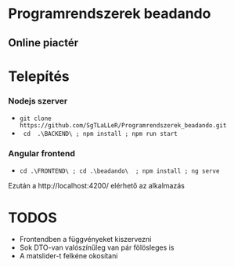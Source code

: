 # Programrendszerek beadando
## Online piactér

# Telepítés

 ### Nodejs szerver
 - ``` git clone https://github.com/SgTLaLLeR/Programrendszerek_beadando.git ```
 - ``` cd  .\BACKEND\ ; npm install ; npm run start```
### Angular frontend
- ``` cd .\FRONTEND\ ; cd .\beadando\  ; npm install ; ng serve ```

Ezután a  http://localhost:4200/ elérhető az alkalmazás

# TODOS

 - Frontendben a függvényeket kiszervezni
 - Sok DTO-van valószínűleg van pár fölösleges is
 - A matslider-t felkéne okosítani





